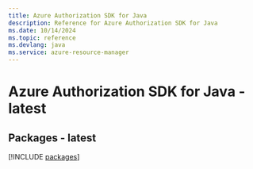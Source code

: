 ```yaml
---
title: Azure Authorization SDK for Java
description: Reference for Azure Authorization SDK for Java
ms.date: 10/14/2024
ms.topic: reference
ms.devlang: java
ms.service: azure-resource-manager
---
```

# Azure Authorization SDK for Java - latest
## Packages - latest
[!INCLUDE [packages](authorization-index.md)]